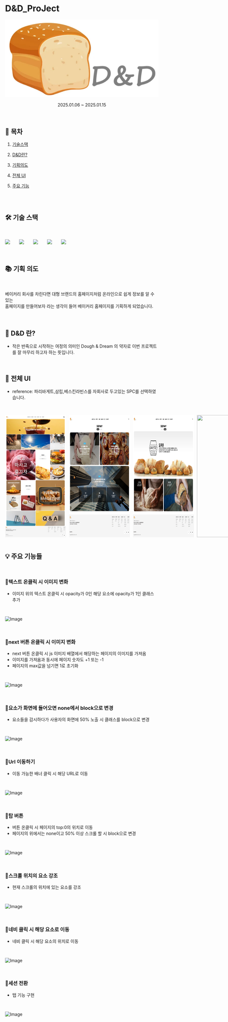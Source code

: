 # D&D_ProJect

<p align="center"><img src="./mainpage_img/header_img/logo.png"></p>
<div align=center>2025.01.06 ~ 2025.01.15 </div>

<br>

<br>

## 🔗 목차

1. [기술스택](#-기술-스택)
2. [D&D란?](#-dd-란)
3. [기획의도](#-기획-의도)
4. [전체 UI](#-전체-ui)
5. [주요 기능](#-주요-기능들)


   <br>
   <br>

## 🛠 기술 스택

<br>
<br>

<div style="display: flex; gap: 30px; align-items: center;">
  <img src="https://img.shields.io/badge/html5-E34F26?&style=for-the-badge&logo=html5&logoColor=white" />
  <img src="https://img.shields.io/badge/css3-1572B6?&style=for-the-badge&logo=html5&logoColor=white" />
  <img src="https://img.shields.io/badge/javascript-F7DF1E?&style=for-the-badge&logo=html5&logoColor=white" />
  <img src="https://img.shields.io/badge/bootstrap-7952B3?&style=for-the-badge&logo=html5&logoColor=white" />
  <img src="https://img.shields.io/badge/github-181717?&style=for-the-badge&logo=html5&logoColor=white" />
</div>

<br>
<br>

## 📚 기획 의도

<br>
<br>

<div>베이커리 회사를 차린다면 대형 브랜드의 홈페이지처럼 온라인으로 쉽게 정보를 알 수 있는 </div>
<div>홈페이지를 만들어보자 라는 생각이 들어 베이커리 홈페이지를 기획하게 되었습니다.</div>

<br>
<br>

## 💎 D&D 란?

- 작은 반죽으로 시작하는 여정의 의미인 Dough & Dream 의 약자로 이번 프로젝트를 잘 마무리 하고자 하는 뜻입니다.

<br>

## 📐 전체 UI

- reference: 파리바게트,삼립,베스킨라빈스를 자회사로 두고있는 SPC를 선택하였습니다.

<br>
<br>

<div style="display: flex; gap: 10px; align-items: center;">
<img style="width: 200px; height:400px" src="./readme_img/mainpage.jpg">
<img style="width: 200px; height:400px" src="./readme_img/detail1.jpg">
<img style="width: 200px; height:400px" src="./readme_img/detail2.jpg">
<img style="width: 200px; height:400px" src="./readme_img/detail4.png">
</div>
<br>

## 💡 주요 기능들

<br>

### 🧡텍스트 온클릭 시 이미지 변화

- 이미지 위의 텍스트 온클릭 시 opacity가 0인 해당 요소에 opacity가 1인 클래스 추가 

<br>

![Image](https://github.com/user-attachments/assets/37f50222-c819-4a57-a036-e6d053b936f7)

<br>

### 🧡next 버튼 온클릭 시 이미지 변화

- next 버튼 온클릭 시 js 이미지 배열에서 해당하는 페이지의 이미지를 가져옴
- 이미지를 가져옴과 동시에 페이지 숫자도 +1 또는 -1
- 페이지의 max값을 넘기면 1로 초기화

<br>

![Image](https://github.com/user-attachments/assets/bcf18b38-02d4-4e3c-a9a8-6d6a6ad78d5d)

<br>

### 💚요소가 화면에 들어오면 none에서 block으로 변경

- 요소들을 감시하다가 사용자의 화면에 50% 노출 시 클래스를 block으로 변경

<br>

![Image](https://github.com/user-attachments/assets/cae273f6-e42a-485c-81a1-aeea6a6b4b55)

<br>

### 💙Url 이동하기

- 이동 가능한 배너 클릭 시 해당 URL로 이동

<br>

![Image](https://github.com/user-attachments/assets/35dc10c2-5aa5-42ff-a297-cec86d1f52d3)

<br>

### 💙탑 버튼

- 버튼 온클릭 시 페이지의 top:0의 위치로 이동
- 페이지의 위에서는 none이고 50% 이상 스크롤 할 시 block으로 변경

<br>

![Image](https://github.com/user-attachments/assets/4154ffad-eef1-43d4-994b-9f412d6153c8)

<br>

### 💙스크롤 위치의 요소 강조

- 현재 스크롤의 위치에 있는 요소를 강조

<br>

![Image](https://github.com/user-attachments/assets/65dc8f16-c275-42c7-92df-e8c6a75c28b7)

<br>

### 💙네비 클릭 시 해당 요소로 이동

- 네비 클릭 시 해당 요소의 위치로 이동

<br>

![Image](https://github.com/user-attachments/assets/1da29fda-a096-486c-b2b3-e9e875bead0a)

<br>

### 💙세션 전환

- 탭 기능 구현

<br>

![Image](https://github.com/user-attachments/assets/170cf3b8-fada-46d7-91ac-57e42e1c8304)

<br>
